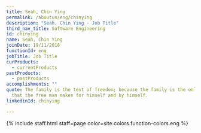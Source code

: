 ```yaml
---
title: Seah, Chin Ying
permalink: /aboutus/eng/chinying
description: "Seah, Chin Ying - Job Title"
third_nav_title: Software Engineering
id: chinying
name: Seah, Chin Ying
joinDate: 19/11/2018
functionId: eng
jobTitle: Job Title
curProducts:
  - currentProducts
pastProducts:
  - pastProducts
accomplishments: ""
quote: The family is the test of freedom; because the family is the only thing
  that the free man makes for himself and by himself.
linkedinId: chinying

---
```


{% include staff.html staff=page color=site.colors.function-colors.eng %}
